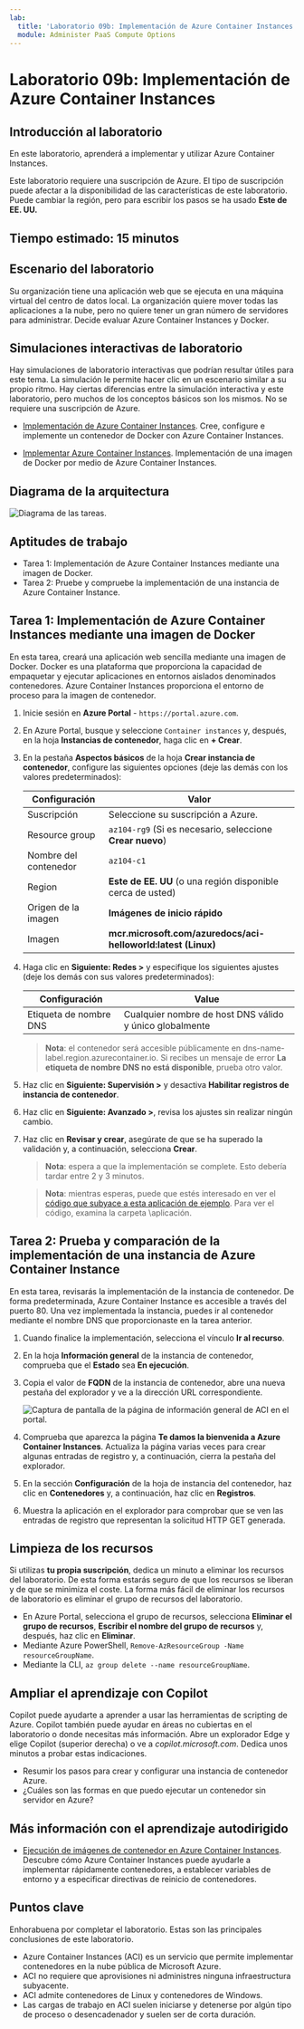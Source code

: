 ```yaml
---
lab:
  title: 'Laboratorio 09b: Implementación de Azure Container Instances'
  module: Administer PaaS Compute Options
---
```


# Laboratorio 09b: Implementación de Azure Container Instances

## Introducción al laboratorio

En este laboratorio, aprenderá a implementar y utilizar Azure Container Instances.

Este laboratorio requiere una suscripción de Azure. El tipo de suscripción puede afectar a la disponibilidad de las características de este laboratorio. Puede cambiar la región, pero para escribir los pasos se ha usado **Este de EE. UU.**

## Tiempo estimado: 15 minutos

## Escenario del laboratorio

Su organización tiene una aplicación web que se ejecuta en una máquina virtual del centro de datos local. La organización quiere mover todas las aplicaciones a la nube, pero no quiere tener un gran número de servidores para administrar. Decide evaluar Azure Container Instances y Docker. 
## Simulaciones interactivas de laboratorio

Hay simulaciones de laboratorio interactivas que podrían resultar útiles para este tema. La simulación le permite hacer clic en un escenario similar a su propio ritmo. Hay ciertas diferencias entre la simulación interactiva y este laboratorio, pero muchos de los conceptos básicos son los mismos. No se requiere una suscripción de Azure.

+ [Implementación de Azure Container Instances](https://mslearn.cloudguides.com/en-us/guides/AZ-900%20Exam%20Guide%20-%20Azure%20Fundamentals%20Exercise%203). Cree, configure e implemente un contenedor de Docker con Azure Container Instances.
  
+ [Implementar Azure Container Instances](https://mslabs.cloudguides.com/guides/AZ-104%20Exam%20Guide%20-%20Microsoft%20Azure%20Administrator%20Exercise%2014).  Implementación de una imagen de Docker por medio de Azure Container Instances. 

## Diagrama de la arquitectura

![Diagrama de las tareas.](../media/az104-lab09b-aci-architecture.png)

## Aptitudes de trabajo

- Tarea 1: Implementación de Azure Container Instances mediante una imagen de Docker.
- Tarea 2: Pruebe y compruebe la implementación de una instancia de Azure Container Instance.

## Tarea 1: Implementación de Azure Container Instances mediante una imagen de Docker

En esta tarea, creará una aplicación web sencilla mediante una imagen de Docker. Docker es una plataforma que proporciona la capacidad de empaquetar y ejecutar aplicaciones en entornos aislados denominados contenedores. Azure Container Instances proporciona el entorno de proceso para la imagen de contenedor.

1. Inicie sesión en **Azure Portal** - `https://portal.azure.com`.

1. En Azure Portal, busque y seleccione `Container instances` y, después, en la hoja **Instancias de contenedor**, haga clic en **+ Crear**.

1. En la pestaña **Aspectos básicos** de la hoja **Crear instancia de contenedor**, configure las siguientes opciones (deje las demás con los valores predeterminados):

    | Configuración | Valor |
    | ---- | ---- |
    | Suscripción | Seleccione su suscripción a Azure. |
    | Resource group | `az104-rg9` (Si es necesario, seleccione **Crear nuevo**) |
    | Nombre del contenedor | `az104-c1` |
    | Region | **Este de EE. UU** (o una región disponible cerca de usted)|
    | Origen de la imagen | **Imágenes de inicio rápido** |
    | Imagen | **mcr.microsoft.com/azuredocs/aci-helloworld:latest (Linux)** |

1. Haga clic en **Siguiente: Redes >** y especifique los siguientes ajustes (deje los demás con sus valores predeterminados):

    | Configuración | Value |
    | --- | --- |
    | Etiqueta de nombre DNS | Cualquier nombre de host DNS válido y único globalmente |

    >**Nota**: el contenedor será accesible públicamente en dns-name-label.region.azurecontainer.io. Si recibes un mensaje de error **La etiqueta de nombre DNS no está disponible**, prueba otro valor.

1. Haz clic en **Siguiente: Supervisión >** y desactiva **Habilitar registros de instancia de contenedor**. 

1. Haz clic en **Siguiente: Avanzado >**, revisa los ajustes sin realizar ningún cambio.

1. Haz clic en **Revisar y crear**, asegúrate de que se ha superado la validación y, a continuación, selecciona **Crear**.

    >**Nota**: espera a que la implementación se complete. Esto debería tardar entre 2 y 3 minutos.

    >**Nota**: mientras esperas, puede que estés interesado en ver el [código que subyace a esta aplicación de ejemplo](https://github.com/Azure-Samples/aci-helloworld). Para ver el código, examina la carpeta \\aplicación.

## Tarea 2: Prueba y comparación de la implementación de una instancia de Azure Container Instance 

En esta tarea, revisarás la implementación de la instancia de contenedor. De forma predeterminada, Azure Container Instance es accesible a través del puerto 80. Una vez implementada la instancia, puedes ir al contenedor mediante el nombre DNS que proporcionaste en la tarea anterior.

1. Cuando finalice la implementación, selecciona el vínculo **Ir al recurso**.

1. En la hoja **Información general** de la instancia de contenedor, comprueba que el **Estado** sea **En ejecución**.

1. Copia el valor de **FQDN** de la instancia de contenedor, abre una nueva pestaña del explorador y ve a la dirección URL correspondiente.

     ![Captura de pantalla de la página de información general de ACI en el portal.](../media/az104-lab09b-aci-overview.png)

1. Comprueba que aparezca la página **Te damos la bienvenida a Azure Container Instances**. Actualiza la página varias veces para crear algunas entradas de registro y, a continuación, cierra la pestaña del explorador.  

1. En la sección **Configuración** de la hoja de instancia del contenedor, haz clic en **Contenedores** y, a continuación, haz clic en **Registros**.

1. Muestra la aplicación en el explorador para comprobar que se ven las entradas de registro que representan la solicitud HTTP GET generada.
   
## Limpieza de los recursos

Si utilizas **tu propia suscripción**, dedica un minuto a eliminar los recursos del laboratorio. De esta forma estarás seguro de que los recursos se liberan y de que se minimiza el coste. La forma más fácil de eliminar los recursos de laboratorio es eliminar el grupo de recursos del laboratorio. 

+ En Azure Portal, selecciona el grupo de recursos, selecciona **Eliminar el grupo de recursos**, **Escribir el nombre del grupo de recursos** y, después, haz clic en **Eliminar**.
+ Mediante Azure PowerShell, `Remove-AzResourceGroup -Name resourceGroupName`.
+ Mediante la CLI, `az group delete --name resourceGroupName`.

## Ampliar el aprendizaje con Copilot
Copilot puede ayudarte a aprender a usar las herramientas de scripting de Azure. Copilot también puede ayudar en áreas no cubiertas en el laboratorio o donde necesitas más información. Abre un explorador Edge y elige Copilot (superior derecha) o ve a *copilot.microsoft.com*. Dedica unos minutos a probar estas indicaciones.

+ Resumir los pasos para crear y configurar una instancia de contenedor Azure.
+ ¿Cuáles son las formas en que puedo ejecutar un contenedor sin servidor en Azure?

## Más información con el aprendizaje autodirigido

+ [Ejecución de imágenes de contenedor en Azure Container Instances](https://learn.microsoft.com/training/modules/create-run-container-images-azure-container-instances/). Descubre cómo Azure Container Instances puede ayudarle a implementar rápidamente contenedores, a establecer variables de entorno y a especificar directivas de reinicio de contenedores.

## Puntos clave

Enhorabuena por completar el laboratorio. Estas son las principales conclusiones de este laboratorio. 

+ Azure Container Instances (ACI) es un servicio que permite implementar contenedores en la nube pública de Microsoft Azure.
+ ACI no requiere que aprovisiones ni administres ninguna infraestructura subyacente.
+ ACI admite contenedores de Linux y contenedores de Windows.
+ Las cargas de trabajo en ACI suelen iniciarse y detenerse por algún tipo de proceso o desencadenador y suelen ser de corta duración. 

    
